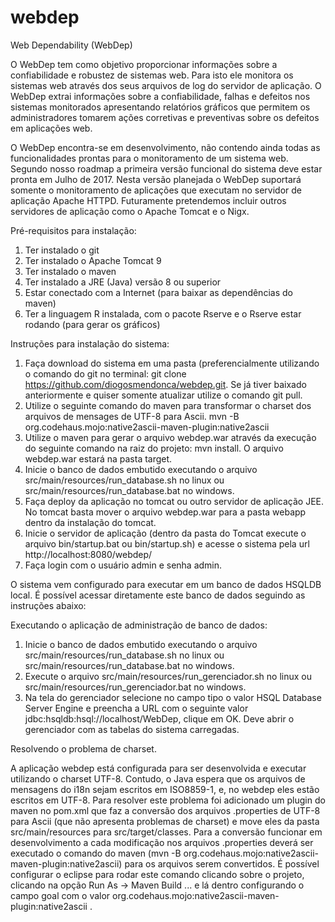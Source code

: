 # webdep
Web Dependability (WebDep)

O WebDep tem como objetivo proporcionar informações sobre a confiabilidade e robustez de sistemas web. Para isto ele monitora os sistemas web através dos seus arquivos de log do servidor de aplicação. O WebDep extrai informações sobre a confiabilidade, falhas e defeitos nos sistemas monitorados apresentando relatórios gráficos que permitem os administradores tomarem ações corretivas e preventivas sobre os defeitos em aplicações web.

O WebDep encontra-se em desenvolvimento, não contendo ainda todas as funcionalidades prontas para o monitoramento de um sistema web. Segundo nosso roadmap a primeira versão funcional do sistema deve estar pronta em Julho de 2017.
Nesta versão planejada o WebDep suportará somente o monitoramento de aplicações que executam no servidor de aplicação Apache HTTPD. Futuramente pretendemos incluir outros servidores de aplicação como o Apache Tomcat e o Nigx.

Pré-requisitos para instalação:
1) Ter instalado o git 
2) Ter instalado o Apache Tomcat 9
3) Ter instalado o maven
4) Ter instalado a JRE (Java) versão 8 ou superior
5) Estar conectado com a Internet (para baixar as dependências do maven)
6) Ter a linguagem R instalada, com o pacote Rserve e o Rserve estar rodando (para gerar os gráficos)

Instruções para instalação do sistema:

1) Faça download do sistema em uma pasta (preferencialmente utilizando o comando do git no terminal: git clone https://github.com/diogosmendonca/webdep.git. Se já tiver baixado anteriormente e quiser somente atualizar utilize o comando git pull. 
2) Utilize o seguinte comando do maven para transformar o charset dos arquivos de mensages de UTF-8 para Ascii. mvn -B org.codehaus.mojo:native2ascii-maven-plugin:native2ascii
3) Utilize o maven para gerar o arquivo webdep.war através da execução do seguinte comando na raiz do projeto: mvn install. O arquivo webdep.war estará na pasta target.
4) Inicie o banco de dados embutido executando o arquivo src/main/resources/run_database.sh no linux ou src/main/resources/run_database.bat no windows.
5) Faça deploy da aplicação no tomcat ou outro servidor de aplicação JEE. No tomcat basta mover o arquivo webdep.war para a pasta webapp dentro da instalação do tomcat.
6) Inicie o servidor de aplicação (dentro da pasta do Tomcat execute o arquivo bin/startup.bat ou bin/startup.sh) e acesse o sistema pela url http://localhost:8080/webdep/
7) Faça login com o usuário admin e senha admin.

O sistema vem configurado para executar em um banco de dados HSQLDB local. É possível acessar diretamente este banco de dados seguindo as instruções abaixo:

Executando o aplicação de administração de banco de dados:
1) Inicie o banco de dados embutido executando o arquivo src/main/resources/run_database.sh no linux ou src/main/resources/run_database.bat no windows.
2) Execute o arquivo src/main/resources/run_gerenciador.sh no linux ou src/main/resources/run_gerenciador.bat no windows.
3) Na tela do gerenciador selecione no campo tipo o valor HSQL Database Server Engine e preencha a URL com o seguinte valor jdbc:hsqldb:hsql://localhost/WebDep, clique em OK. Deve abrir o gerenciador com as tabelas do sistema carregadas.

Resolvendo o problema de charset.

A aplicação webdep está configurada para ser desenvolvida e executar utilizando o charset UTF-8. Contudo, o Java espera que os arquivos de mensagens do i18n sejam escritos em ISO8859-1, e, no webdep eles estão escritos em UTF-8. Para resolver este problema foi adicionado um plugin do maven no pom.xml que faz a conversão dos arquivos .properties de UTF-8 para Ascii (que não apresenta problemas de charset) e move eles da pasta src/main/resources para src/target/classes. Para a conversão funcionar em desenvolvimento a cada modificação nos arquivos .properties deverá ser executado o comando do maven (mvn -B org.codehaus.mojo:native2ascii-maven-plugin:native2ascii) para os arquivos serem convertidos. É possível configurar o eclipse para rodar este comando clicando sobre o projeto, clicando na opção Run As -> Maven Build ... e lá dentro configurando o campo goal com o valor org.codehaus.mojo:native2ascii-maven-plugin:native2ascii .
